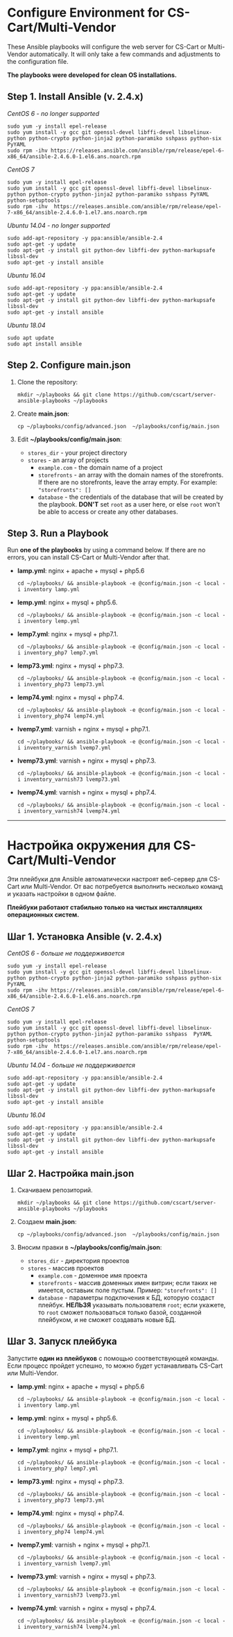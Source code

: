 # Configure Environment for CS-Cart/Multi-Vendor

These Ansible playbooks will configure the web server for CS-Cart or Multi-Vendor automatically. It will only take a few commands and adjustments to the configuration file.

**The playbooks were developed for clean OS installations.**


## Step 1. Install Ansible (v. 2.4.x)

*CentOS 6 - no longer supported*

```
sudo yum -y install epel-release
sudo yum install -y gcc git openssl-devel libffi-devel libselinux-python python-crypto python-jinja2 python-paramiko sshpass python-six PyYAML
sudo rpm -ihv https://releases.ansible.com/ansible/rpm/release/epel-6-x86_64/ansible-2.4.6.0-1.el6.ans.noarch.rpm
```

*CentOS 7*

```
sudo yum -y install epel-release
sudo yum install -y gcc git openssl-devel libffi-devel libselinux-python python-crypto python-jinja2 python-paramiko sshpass PyYAML python-setuptools
sudo rpm -ihv  https://releases.ansible.com/ansible/rpm/release/epel-7-x86_64/ansible-2.4.6.0-1.el7.ans.noarch.rpm
```

*Ubuntu 14.04 - no longer supported*

```
sudo add-apt-repository -y ppa:ansible/ansible-2.4
sudo apt-get -y update
sudo apt-get -y install git python-dev libffi-dev python-markupsafe libssl-dev
sudo apt-get -y install ansible
```

*Ubuntu 16.04*

```
sudo add-apt-repository -y ppa:ansible/ansible-2.4
sudo apt-get -y update
sudo apt-get -y install git python-dev libffi-dev python-markupsafe libssl-dev
sudo apt-get -y install ansible
```

*Ubuntu 18.04*

```
sudo apt update
sudo apt install ansible
```

## Step 2. Configure main.json

1. Clone the repository:

   ```
   mkdir ~/playbooks && git clone https://github.com/cscart/server-ansible-playbooks ~/playbooks
   ```

2. Create **main.json**:

   ```
   cp ~/playbooks/config/advanced.json  ~/playbooks/config/main.json
   ```

3. Edit **~/playbooks/config/main.json**:

   * `stores_dir` - your project directory
   * `stores` - an array of projects
     * `example.com` - the domain name of a project
     * `storefronts` - an array with the domain names of the storefronts. If there are no storefronts, leave the array empty. For example: `"storefronts": []`
     * `database` - the credentials of the database that will be created by the playbook. **DON'T** set `root` as a user here, or else `root` won't be able to access or create any other databases.


## Step 3. Run a Playbook

Run **one of the playbooks** by using a command below. If there are no errors, you can install CS-Cart or Multi-Vendor after that.

* **lamp.yml**: nginx + apache + mysql + php5.6

  ```
  cd ~/playbooks/ && ansible-playbook -e @config/main.json -c local -i inventory lamp.yml
  ```

* **lemp.yml**: nginx + mysql + php5.6.

  ```
  cd ~/playbooks/ && ansible-playbook -e @config/main.json -c local -i inventory lemp.yml
  ```

* **lemp7.yml**: nginx + mysql + php7.1.

  ```
  cd ~/playbooks/ && ansible-playbook -e @config/main.json -c local -i inventory_php7 lemp7.yml
  ```

* **lemp73.yml**: nginx + mysql + php7.3.

  ```
  cd ~/playbooks/ && ansible-playbook -e @config/main.json -c local -i inventory_php73 lemp73.yml
  ```

* **lemp74.yml**: nginx + mysql + php7.4.

  ```
  cd ~/playbooks/ && ansible-playbook -e @config/main.json -c local -i inventory_php74 lemp74.yml
  ```

* **lvemp7.yml**: varnish + nginx + mysql + php7.1.

  ```
  cd ~/playbooks/ && ansible-playbook -e @config/main.json -c local -i inventory_varnish lvemp7.yml
  ```

* **lvemp73.yml**: varnish + nginx + mysql + php7.3.

  ```
  cd ~/playbooks/ && ansible-playbook -e @config/main.json -c local -i inventory_varnish73 lvemp73.yml
  ```

* **lvemp74.yml**: varnish + nginx + mysql + php7.4.

  ```
  cd ~/playbooks/ && ansible-playbook -e @config/main.json -c local -i inventory_varnish74 lvemp74.yml
  ```

---

# Настройка окружения для CS-Cart/Multi-Vendor

Эти плейбуки для Ansible автоматически настроят веб-сервер для CS-Cart или Multi-Vendor. От вас потребуется выполнить несколько команд и указать настройки в одном файле.

**Плейбуки работают стабильно только на чистых инсталляциях операционных систем.**

## Шаг 1. Установка Ansible (v. 2.4.x)

*CentOS 6 - больше не поддерживается*

```
sudo yum -y install epel-release
sudo yum install -y gcc git openssl-devel libffi-devel libselinux-python python-crypto python-jinja2 python-paramiko sshpass python-six PyYAML
sudo rpm -ihv https://releases.ansible.com/ansible/rpm/release/epel-6-x86_64/ansible-2.4.6.0-1.el6.ans.noarch.rpm
```

*CentOS 7*

```
sudo yum -y install epel-release
sudo yum install -y gcc git openssl-devel libffi-devel libselinux-python python-crypto python-jinja2 python-paramiko sshpass  PyYAML python-setuptools
sudo rpm -ihv  https://releases.ansible.com/ansible/rpm/release/epel-7-x86_64/ansible-2.4.6.0-1.el7.ans.noarch.rpm
```

*Ubuntu 14.04 - больше не поддерживается*

```
sudo add-apt-repository -y ppa:ansible/ansible-2.4
sudo apt-get -y update
sudo apt-get -y install git python-dev libffi-dev python-markupsafe libssl-dev
sudo apt-get -y install ansible
```

*Ubuntu 16.04*

```
sudo add-apt-repository -y ppa:ansible/ansible-2.4
sudo apt-get -y update
sudo apt-get -y install git python-dev libffi-dev python-markupsafe libssl-dev
sudo apt-get -y install ansible
```


## Шаг 2. Настройка main.json

1. Скачиваем репозиторий.

   ```
   mkdir ~/playbooks && git clone https://github.com/cscart/server-ansible-playbooks ~/playbooks
   ```

2. Создаем **main.json**:

   ```
   cp ~/playbooks/config/advanced.json  ~/playbooks/config/main.json
   ```

3. Вносим правки в **~/playbooks/config/main.json**:
   * `stores_dir` - директория проектов
   * `stores` - массив проектов
     * `example.com` - доменное имя проекта
     * `storefronts` - массив доменных имен витрин; если таких не имеется, оставьик поле пустым. Пример: `"storefronts": []`
     * `database` - параметры подключения к БД, которую создаст плейбук. **НЕЛЬЗЯ** указывать пользователя `root`; если укажете, то `root` сможет пользоваться только базой, созданной плейбуком, и не сможет создавать новые БД.


## Шаг 3. Запуск плейбука

Запустите **один из плейбуков** с помощью соответствующей команды. Если процесс пройдет успешно, то можно будет устанавливать CS-Cart или Multi-Vendor.

* **lamp.yml**: nginx + apache + mysql + php5.6

  ```
  cd ~/playbooks/ && ansible-playbook -e @config/main.json -c local -i inventory lamp.yml
  ```

* **lemp.yml**: nginx + mysql + php5.6.

  ```
  cd ~/playbooks/ && ansible-playbook -e @config/main.json -c local -i inventory lemp.yml
  ```

* **lemp7.yml**: nginx + mysql + php7.1.

  ```
  cd ~/playbooks/ && ansible-playbook -e @config/main.json -c local -i inventory_php7 lemp7.yml
  ```
* **lemp73.yml**: nginx + mysql + php7.3.

  ```
  cd ~/playbooks/ && ansible-playbook -e @config/main.json -c local -i inventory_php73 lemp73.yml
  ```

* **lemp74.yml**: nginx + mysql + php7.4.

  ```
  cd ~/playbooks/ && ansible-playbook -e @config/main.json -c local -i inventory_php74 lemp74.yml
  ```

* **lvemp7.yml**: varnish + nginx + mysql + php7.1.

  ```
  cd ~/playbooks/ && ansible-playbook -e @config/main.json -c local -i inventory_varnish lvemp7.yml
  ```
* **lvemp73.yml**: varnish + nginx + mysql + php7.3.

  ```
  cd ~/playbooks/ && ansible-playbook -e @config/main.json -c local -i inventory_varnish73 lvemp73.yml
  ```

* **lvemp74.yml**: varnish + nginx + mysql + php7.4.

  ```
  cd ~/playbooks/ && ansible-playbook -e @config/main.json -c local -i inventory_varnish74 lvemp74.yml
  ```
